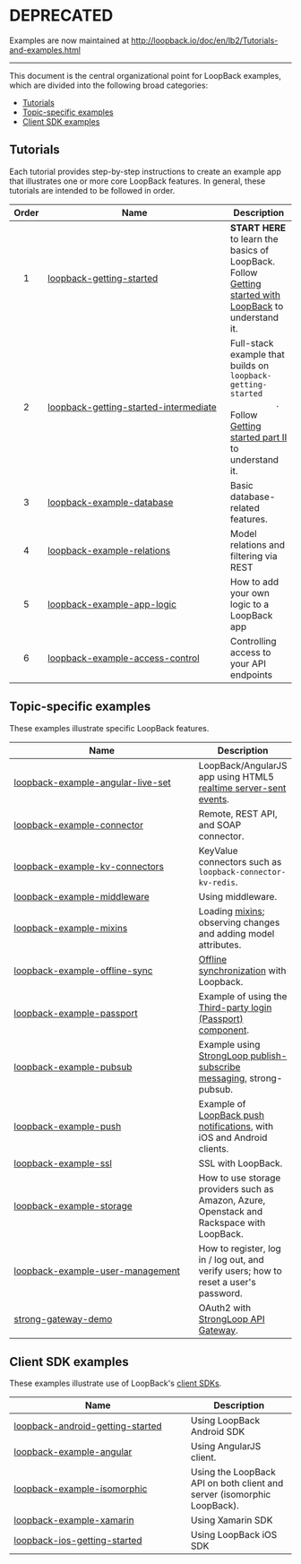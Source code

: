 # DEPRECATED
 
Examples are now maintained at http://loopback.io/doc/en/lb2/Tutorials-and-examples.html

---

This document is the central organizational point for LoopBack examples, which
are divided into the following broad categories:

- [Tutorials](#tutorials)
- [Topic-specific examples](#topic-specific-examples)
- [Client SDK examples](#client-sdk-examples)

## Tutorials

Each tutorial provides step-by-step instructions to create an example app that
illustrates one or more core LoopBack features. In general, these tutorials are
intended to be followed in order.

<table>
  <thead>
    <tr>
      <th align="center">Order
      <th width="310">Name
      <th>Description
  </thead>
  <tbody>
    <tr>
      <td align="center">1
      <td><a href="https://github.com/strongloop/loopback-getting-started">
          loopback-getting-started</a>
      <td><strong>START HERE</strong> to learn the basics of LoopBack. Follow
          <a href="http://docs.strongloop.com/display/LB/Getting+started+with+LoopBack">
          Getting started with LoopBack</a> to understand it.
    <tr>
      <td align="center">2
      <td><a href="https://github.com/strongloop/loopback-getting-started-intermediate">
          loopback-getting-started-intermediate</a>
      <td>Full-stack example that builds on <code>loopback-getting-started
          </code>. Follow <a href="http://docs.strongloop.com/display/LB/Getting+started+part+II">
          Getting started part II</a> to understand it.
    <tr>
      <td align="center">3
      <td><a href="https://github.com/strongloop/loopback-example-database">
          loopback-example-database</a>
      <td>Basic database-related features.
    <tr>
      <td align="center">4
      <td><a href="https://github.com/strongloop/loopback-example-relations">
          loopback-example-relations</a>
      <td>Model relations and filtering via REST
    <tr>
      <td align="center">5
      <td><a href="https://github.com/strongloop/loopback-example-app-logic">
          loopback-example-app-logic</a>
      <td>How to add your own logic to a LoopBack app
    <tr>
      <td align="center">6</td>
      <td><a href="https://github.com/strongloop/loopback-example-access-control">
          loopback-example-access-control</a>
      <td>Controlling access to your API endpoints
  </tbody>
</table>

## Topic-specific examples

These examples illustrate specific LoopBack features.

<table>
  <thead>
    <tr>
      <th width="320">Name
      <th>Description
  </thead>
  <tbody>
    <tr>
      <td><a href="https://github.com/strongloop/loopback-example-angular-live-set">
          loopback-example-angular-live-set</a>
      <td>LoopBack/AngularJS app using HTML5 <a href="https://docs.strongloop.com/display/LB/Realtime+server-sent+events">
          realtime server-sent events</a>.
    <tr>
      <td><a href="https://github.com/strongloop/loopback-example-connector">
          loopback-example-connector
      <td>Remote, REST API, and SOAP connector.
    <tr>
      <td><a href="https://github.com/strongloop/loopback-example-kv-connectors">loopback-example-kv-connectors
      <td>KeyValue connectors such as <code>loopback-connector-kv-redis</code>.
    <tr>
      <td><a href="https://github.com/strongloop/loopback-example-middleware">
          loopback-example-middleware
      <td>Using middleware.
    <tr>
      <td><a href="https://github.com/strongloop/loopback-example-mixins">
          loopback-example-mixins</a>
      <td>Loading <a href="https://docs.strongloop.com/display/LB/Defining+mixins">
          mixins</a>; observing changes and adding model attributes.
    <tr>
      <td><a href="https://github.com/strongloop/loopback-example-offline-sync">
          loopback-example-offline-sync</a>
      <td><a href="https://docs.strongloop.com/display/LB/Synchronization">
          Offline synchronization</a> with Loopback.
    <tr>
      <td><a href="https://github.com/strongloop/loopback-example-passport">
          loopback-example-passport</a>
      <td>Example of using the <a href="https://docs.strongloop.com/pages/viewpage.action?pageId=3836277">
          Third-party login (Passport) component</a>.
    <tr>
      <td><a href="https://github.com/strongloop/loopback-example-pubsub">
          loopback-example-pubsub</a>
      <td>Example using <a href="https://docs.strongloop.com/display/MSG/Pub-sub">
          StrongLoop publish-subscribe messaging</a>, strong-pubsub.
    <tr>
      <td><a href="https://github.com/strongloop/loopback-example-push">
          loopback-example-push</a>
      <td>Example of <a href="https://docs.strongloop.com/display/LB/Push+notifications">
          LoopBack push notifications</a>, with iOS and Android clients.
    <tr>
      <td><a href="https://github.com/strongloop/loopback-example-ssl">
          loopback-example-ssl</a>
      <td>SSL with LoopBack.
    <tr>
      <td><a href="https://github.com/strongloop/loopback-example-storage">
          loopback-example-storage</a>
      <td>How to use storage providers such as Amazon, Azure, Openstack and
          Rackspace with LoopBack.
    <tr>
      <td><a href="https://github.com/strongloop/loopback-example-user-management">
          loopback-example-user-management</a>
      <td>How to register, log in / log out, and verify users; how to reset a
          user's password.
    <tr>
      <td><a href="https://github.com/strongloop/strong-gateway-demo">
          strong-gateway-demo</a>
      <td>OAuth2 with <a href="https://docs.strongloop.com/display/LGW">
          StrongLoop API Gateway</a>.
  </tbody>
</table>

## Client SDK examples

These examples illustrate use of LoopBack's [client SDKs](https://docs.strongloop.com/display/LB/Client+SDKs).

<table>
  <thead>
    <tr>
      <th width="300">Name
      <th>Description
  </thead>
  <tbody>
    <tr>
      <td><a href="https://github.com/strongloop/loopback-android-getting-started">
          loopback-android-getting-started</a>
      <td>Using LoopBack Android SDK
    <tr>
      <td><a href="https://github.com/strongloop/loopback-example-angular">
          loopback-example-angular</a>
      <td>Using AngularJS client.
    <tr>
      <td><a href="https://github.com/strongloop/loopback-example-isomorphic">
          loopback-example-isomorphic</a></td>
      <td>Using the LoopBack API on both client and server (isomorphic
          LoopBack).
    <tr>
      <td><a href="https://github.com/strongloop/loopback-example-xamarin">
          loopback-example-xamarin</a>
      <td>Using Xamarin SDK
    <tr>
      <td><a href="https://github.com/strongloop/loopback-ios-getting-started">
          loopback-ios-getting-started</a>
      <td>Using LoopBack iOS SDK
  </tbody>
</table>
